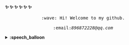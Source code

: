 #### ✨ ✨ ✨ ✨ ✨ ✨

<p align="center">
  <samp>
    :wave: Hi! Welcome to my github.
    <br><br>:email:<em>896872228@qq.com</em>
  </samp>
</p>

<details>
  <summary><b>:speech_balloon</b></summary>
  <br> :school Studying for a master's degree in <em>SEU</em>.
  <br> :baby_chick Currently intern at <em>HUAWEI</em>. 
</details>
